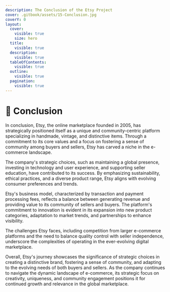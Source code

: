 ```yaml
---
description: The Conclusion of the Etsy Project
cover: .gitbook/assets/15-Conclusion.jpg
coverY: 0
layout:
  cover:
    visible: true
    size: hero
  title:
    visible: true
  description:
    visible: true
  tableOfContents:
    visible: true
  outline:
    visible: true
  pagination:
    visible: true
---
```


# 📙 Conclusion

In conclusion, Etsy, the online marketplace founded in 2005, has strategically positioned itself as a unique and community-centric platform specializing in handmade, vintage, and distinctive items. Through a commitment to its core values and a focus on fostering a sense of community among buyers and sellers, Etsy has carved a niche in the e-commerce landscape.

The company's strategic choices, such as maintaining a global presence, investing in technology and user experience, and supporting seller education, have contributed to its success. By emphasizing sustainability, ethical practices, and a diverse product range, Etsy aligns with evolving consumer preferences and trends.

Etsy's business model, characterized by transaction and payment processing fees, reflects a balance between generating revenue and providing value to its community of sellers and buyers. The platform's commitment to innovation is evident in its expansion into new product categories, adaptation to market trends, and partnerships to enhance visibility.

The challenges Etsy faces, including competition from larger e-commerce platforms and the need to balance quality control with seller independence, underscore the complexities of operating in the ever-evolving digital marketplace.

Overall, Etsy's journey showcases the significance of strategic choices in creating a distinctive brand, fostering a sense of community, and adapting to the evolving needs of both buyers and sellers. As the company continues to navigate the dynamic landscape of e-commerce, its strategic focus on creativity, uniqueness, and community engagement positions it for continued growth and relevance in the global marketplace.

